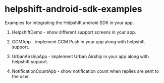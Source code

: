 helpshift-android-sdk-examples
==============================

Examples for integrating the Helpshift android SDK in your app.

1) HelpshiftDemo - show different support screens in your app.

2) GCMApp - implement GCM Push in your app along with helpshift support.

3) UrbanAirshipApp - implement Urban Airship in your app along with
helpshift support.

4) NotificationCountApp - show notification count when replies are sent
to the user.
